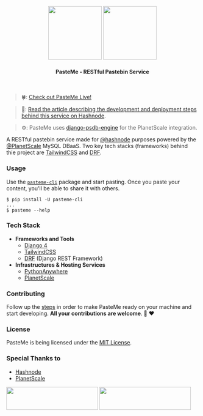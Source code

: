 <p align="center">
    <img src="https://raw.githubusercontent.com/collove/pasteme/main/.git_components/dark.svg#gh-dark-mode-only" width="140">
    <img src="https://raw.githubusercontent.com/collove/pasteme/main/.git_components/light.svg#gh-light-mode-only" width="140">
    <h4 align="center">PasteMe - RESTful Pastebin Service</h4>
</p><br>

> 🍀: [Check out PasteMe Live!](https://pasteme.pythonanywhere.com)

> 📰: [Read the article describing the development and deployment steps behind this service on Hashnode](https://imsadra.me/pasteme-paste-codes-from-your-terminal).

> ⚙️: PasteMe uses [django-psdb-engine](https://github.com/lnxpy/django-psdb-engine) for the PlanetScale integration.

A RESTful pastebin service made for [@hashnode](https://github.com/hashnode) purposes powered by the [@PlanetScale](https://github.com/planetscale) MySQL DBaaS. Two key tech stacks (frameworks) behind thie project are [TailwindCSS](https://tailwindcss.com/) and [DRF](https://www.django-rest-framework.org/).

### Usage
Use the [`pasteme-cli`](https://pypi.org/project/pasteme-cli/) package and start pasting. Once you paste your content, you'll be able to share it with others.

```shell
$ pip install -U pasteme-cli
...
$ pasteme --help
```

### Tech Stack
- __Frameworks and Tools__
  - [Django 4](https://www.djangoproject.com/)
  - [TailwindCSS](https://tailwindcss.com/)
  - [DRF](https://www.django-rest-framework.org/) (Django REST Framework)
- __Infrastructures & Hosting Services__
  - [PythonAnywhere](https://pythonanywhere.com)
  - [PlanetScale](https://planetscale.com)

### Contributing
Follow up the [steps](CONTRIBUTING.md) in order to make PasteMe ready on your machine and start developing. **All your contributions are welcome**. 🍻 ♥️

### License
PasteMe is being licensed under the [MIT License](https://github.com/collove/pasteme/blob/main/LICENSE).

### Special Thanks to
- [Hashnode](https://hashnode.com/)
- [PlanetScale](https://planetscale.com/)

<img width="240" height="60" src="https://raw.githubusercontent.com/collove/pasteme/ee9db4cc136c004ef67d93e2942fbc17d990b6e7/.git_components/badge_light.svg#gh-light-mode-only">

<img width="240" height="60" src="https://raw.githubusercontent.com/collove/pasteme/ee9db4cc136c004ef67d93e2942fbc17d990b6e7/.git_components/badge_dark.svg#gh-dark-mode-only">
